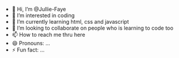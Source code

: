 - 👋 Hi, I’m @Jullie-Faye
- 👀 I’m interested in coding
- 🌱 I’m currently learning html, css and javascript
- 💞️ I’m looking to collaborate on people who is learning to code too
- 📫 How to reach me thru here
- 😄 Pronouns: ...
- ⚡ Fun fact: ...

<!---
Jullie-Faye/Jullie-Faye is a ✨ special ✨ repository because its `README.md` (this file) appears on your GitHub profile.
You can click the Preview link to take a look at your changes.
--->

